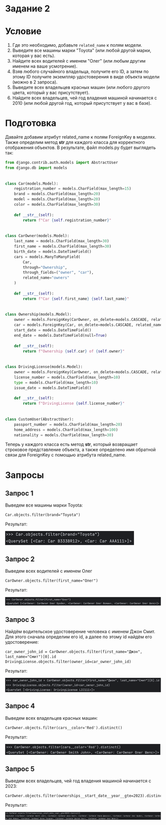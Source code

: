 # Задание 2

# Условие
1. Где это необходимо, добавьте `related_name` к полям модели.
2. Выведите все машины марки "Toyota" (или любой другой марки, которая у вас есть).
3. Найдите всех водителей с именем "Олег" (или любым другим именем на ваше усмотрение).
4. Взяв любого случайного владельца, получите его ID, а затем по этому ID получите экземпляр удостоверения в виде объекта модели (можно в 2 запроса).
5. Выведите всех владельцев красных машин (или любого другого цвета, который у вас присутствует).
6. Найдите всех владельцев, чей год владения машиной начинается с 2010 (или любой другой год, который присутствует у вас в базе).

# Подготовка
Давайте добавим атрибут related_name к полям ForeignKey в моделях. Также определим метод __str__ для каждого класса для корректного отображения объектов. В результате, файл models.py будет выглядеть так:

```python
from django.contrib.auth.models import AbstractUser
from django.db import models


class Car(models.Model):
    registration_number = models.CharField(max_length=15)
    brand = models.CharField(max_length=20)
    model = models.CharField(max_length=20)
    color = models.CharField(max_length=30)

    def __str__(self):
        return f"Car {self.registration_number}"


class CarOwner(models.Model):
    last_name = models.CharField(max_length=30)
    first_name = models.CharField(max_length=30)
    birth_date = models.DateTimeField()
    cars = models.ManyToManyField(
        Car,
        through="Ownership",
        through_fields=("owner", "car"),
        related_name="owners"
    )

    def __str__(self):
        return f"Car {self.first_name} {self.last_name}"


class Ownership(models.Model):
    owner = models.ForeignKey(CarOwner, on_delete=models.CASCADE, related_name="ownerships", null=True)
    car = models.ForeignKey(Car, on_delete=models.CASCADE, related_name="ownerships", null=True)
    start_date = models.DateTimeField()
    end_date = models.DateTimeField(null=True)

    def __str__(self):
        return f"Ownership {self.car} of {self.owner}"


class DrivingLicense(models.Model):
    owner = models.ForeignKey(CarOwner, on_delete=models.CASCADE, related_name="licenses")
    license_number = models.CharField(max_length=10)
    type = models.CharField(max_length=10)
    issue_date = models.DateTimeField()

    def __str__(self):
        return f"DrivingLicense {self.license_number}"


class CustomUser(AbstractUser):
    passport_number = models.CharField(max_length=20)
    home_address = models.CharField(max_length=100)
    nationality = models.CharField(max_length=30)
```
Теперь у каждого класса есть метод __str__, который возвращает строковое представление объекта, а также определено имя обратной связи для ForeignKey с помощью атрибута related_name.

# Запросы

## Запрос 1

Выведем все машины марки Toyota:

```
Car.objects.filter(brand="Toyota")
``` 

Результат:

![Пример изображения](3.png "Это пример изображения")

## Запрос 2

Выведем всех водителей с именем Олег


```
CarOwner.objects.filter(first_name="Олег")
``` 

Результат:

![Пример изображения](4.png "Это пример изображения")

## Запрос 3

Найдём водительское удостоверение человека с именем Джон Смит. Для этого сначала определим его id, а далее по этому id найдём его удостоверение:

```
car_owner_john_id = CarOwner.objects.filter(first_name="Джон", last_name="Смит")[0].id
DrivingLicense.objects.filter(owner_id=car_owner_john_id)
``` 

Результат:

![Пример изображения](5.png "Это пример изображения")

## Запрос 4

Выведем всех владельцев красных машин:

```
CarOwner.objects.filter(cars__color='Red').distinct()
``` 

Результат:

![Пример изображения](6.png "Это пример изображения")


## Запрос 5

Выведем всех владельцев, чей год владения машиной начинается с 2023:

```
CarOwner.objects.filter(ownerships__start_date__year__gte=2023).distinct()
``` 

Результат:

![Пример изображения](7.png "Это пример изображения")
